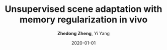---
title: "Unsupervised scene adaptation with memory regularization in vivo"
collection: publications
permalink: /publication/2020-01-01-Unsupervised-scene-adaptation-with-memory-regularization-in-vivo
date: 2020-01-01
doi: 
venue: 'IJCAI'
paperurl: 'https://zdzheng.xyz/files/ijcai20.pdf'
code: 'https://github.com/layumi/Seg_Uncertainty'
author: '<strong>Zhedong Zheng</strong>,  Yi Yang'
citation: ' Zhedong Zheng,  Yi Yang, &quot;Unsupervised scene adaptation with memory regularization in vivo.&quot; IJCAI, 2020.'
pub_year: '2020'
---